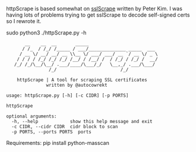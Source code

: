 httpScrape is based somewhat on [sslScrape](https://github.com/cheetz/sslScrape) written by Peter Kim. I was having lots of problems trying to get sslScrape to decode self-signed certs so I rewrote it.

sudo python3 ./httpScrape.py -h

```
       __    __  __       _____                          
      / /_  / /_/ /_____ / ___/______________ _____  ___ 
     / __ \/ __/ __/ __ \\__ \/ ___/ ___/ __ `/ __ \/ _ \
    / / / / /_/ /_/ /_/ /__/ / /__/ /  / /_/ / /_/ /  __/
   /_/ /_/\__/\__/ .___/____/\___/_/   \__,_/ .___/\___/ 
                /_/                        /_/           

    httpScrape | A tool for scraping SSL certificates
               written by @autocowrekt
    
usage: httpScrape.py [-h] [-c CIDR] [-p PORTS]

httpScrape

optional arguments:
  -h, --help            show this help message and exit
  -c CIDR, --cidr CIDR  cidr block to scan
  -p PORTS, --ports PORTS  ports

```

Requirements:
pip install python-masscan
